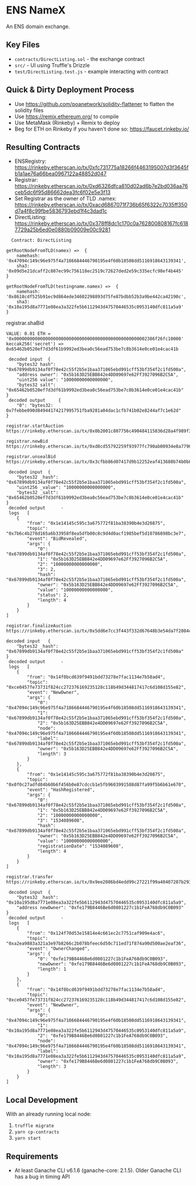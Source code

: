 # ENS NameX

An ENS domain exchange.

## Key Files

* `contracts/DirectListing.sol` - the exchange contract
* `src/` - UI using Truffle's Drizzle
* `test/DirectListing.test.js` - example interacting with contract

## Quick & Dirty Deployment Process

* Use https://github.com/poanetwork/solidity-flattener to flatten the solidity files
* Use https://remix.ethereum.org/ to compile
* Use MetaMask (Rinkeby) + Remix to deploy
* Beg for ETH on Rinkeby if you haven't done so: https://faucet.rinkeby.io/

## Resulting Contracts

* ENSRegistry: https://rinkeby.etherscan.io/tx/0xfc731775a18266f4463195007d3f3645fb1a1ae76a66bea0967122a48852d047
* Registrar: https://rinkeby.etherscan.io/tx/0xd6326dfca810d02ad6b7e2bd036aa76ceb5dc6f95d86662dea3fc6f02e5e3f13
* Set Registrar as the owner of TLD .namex: https://rinkeby.etherscan.io/tx/0xacd6867071f736b65f6322c7035ff350d7a4f8c99fbe5836793ebd1f4c3dad1c
* DirectListing: https://rinkeby.etherscan.io/tx/0x378ff8dc1c170c0a762800808167fc6187729a25b6ed0e0880b09009e00c9281

```
  Contract: DirectListing

getRootNodeFromTLD(namex) =>  {
    namehash: '0x47094c149c96e975f4a7186684446790195e4f60b18508dd5116918643139341',
    sha3: '0x09d5e21dcaff2c807ec99c756118ec2519c72627ded2e59c335ecfc98ef4b445'
}

getRootNodeFromTLD(testingname.namex) =>  {
    namehash: '0x8618cdf525b91ec9d864ede34602298893d75fe87bdbb52b3a9be442ca42190c',
    sha3: '0x10a195d8a7771e08ea3a322fe5b6112943d47570446535c0953140dfc811a5a9'
}
```

registrar.shaBid
```
VALUE: 0.01 ETH = '0x000000000000000000000000000000000000000000000000002386f26fc10000'
keccak256('secret') => 0x65462b0520ef7d3df61b9992ed3bea0c56ead753be7c8b3614e0ce01e4cac41b

 decoded input 	{
	"bytes32 hash": "0x67899db9134af0f78e42c55f2b5e1baa371065ebd991cff53bf354f2c1fd500a",
	"address owner": "0x5b163D25EBB842e4DD09697e62Ff3927096B2C5A",
	"uint256 value": "10000000000000000",
	"bytes32 salt": "0x65462b0520ef7d3df61b9992ed3bea0c56ead753be7c8b3614e0ce01e4cac41b"
}
 decoded output 	{
	"0": "bytes32: 0x7febbe090d84944174217995751fba9281a04dac1cfb741b02e8244af7c1e62d"
}

registrar.startAuction
https://rinkeby.etherscan.io/tx/0x0b2001c807756c490484115836d28a4f989f35869d02355e68fbb84098eb6cf3

registrar.newBid
https://rinkeby.etherscan.io/tx/0xd8cd55792259f93977fc790ab00934e8a7796d34c6efa2938a8b6180f2e3ea1e

registrar.unsealBid
https://rinkeby.etherscan.io/tx/0x3cfbb86d07417d9b12252eaf413680b74b0b8574d331c2459a7981e47e29ffcf

 decoded input 	{
	"bytes32 _hash": "0x67899db9134af0f78e42c55f2b5e1baa371065ebd991cff53bf354f2c1fd500a",
	"uint256 _value": "10000000000000000",
	"bytes32 _salt": "0x65462b0520ef7d3df61b9992ed3bea0c56ead753be7c8b3614e0ce01e4cac41b"
}
 decoded output 	 -
 logs 	[
	{
		"from": "0x1e14145c595c3a675772f81ba38390b4e3d20875",
		"topic": "0x7b6c4b278d165a6b33958f8ea5dfb00c8c9d4d0acf1985bef5d10786898bc3e7",
		"event": "BidRevealed",
		"args": {
			"0": "0x67899db9134af0f78e42c55f2b5e1baa371065ebd991cff53bf354f2c1fd500a",
			"1": "0x5b163D25EBB842e4DD09697e62Ff3927096B2C5A",
			"2": "10000000000000000",
			"3": 2,
			"hash": "0x67899db9134af0f78e42c55f2b5e1baa371065ebd991cff53bf354f2c1fd500a",
			"owner": "0x5b163D25EBB842e4DD09697e62Ff3927096B2C5A",
			"value": "10000000000000000",
			"status": 2,
			"length": 4
		}
	}
]

registrar.finalizeAuction
https://rinkeby.etherscan.io/tx/0x5dd6e7cc3f443f332d67648b3e54da7f2084c065706a2f96998f7a7ce1f17d16

decoded input 	{
	"bytes32 _hash": "0x67899db9134af0f78e42c55f2b5e1baa371065ebd991cff53bf354f2c1fd500a"
}
 decoded output 	 -
 logs 	[
	{
		"from": "0x14f0bcd639f9491bdd73278e7fac1134e7b58ad4",
		"topic": "0xce0457fe73731f824cc272376169235128c118b49d344817417c6d108d155e82",
		"event": "NewOwner",
		"args": {
			"0": "0x47094c149c96e975f4a7186684446790195e4f60b18508dd5116918643139341",
			"1": "0x67899db9134af0f78e42c55f2b5e1baa371065ebd991cff53bf354f2c1fd500a",
			"2": "0x5b163D25EBB842e4DD09697e62Ff3927096B2C5A",
			"node": "0x47094c149c96e975f4a7186684446790195e4f60b18508dd5116918643139341",
			"label": "0x67899db9134af0f78e42c55f2b5e1baa371065ebd991cff53bf354f2c1fd500a",
			"owner": "0x5b163D25EBB842e4DD09697e62Ff3927096B2C5A",
			"length": 3
		}
	},
	{
		"from": "0x1e14145c595c3a675772f81ba38390b4e3d20875",
		"topic": "0x0f0c27adfd84b60b6f456b0e87cdccb1e5fb9603991588d87fa99f5b6b61e670",
		"event": "HashRegistered",
		"args": {
			"0": "0x67899db9134af0f78e42c55f2b5e1baa371065ebd991cff53bf354f2c1fd500a",
			"1": "0x5b163D25EBB842e4DD09697e62Ff3927096B2C5A",
			"2": "10000000000000000",
			"3": "1534089608",
			"hash": "0x67899db9134af0f78e42c55f2b5e1baa371065ebd991cff53bf354f2c1fd500a",
			"owner": "0x5b163D25EBB842e4DD09697e62Ff3927096B2C5A",
			"value": "10000000000000000",
			"registrationDate": "1534089608",
			"length": 4
		}
	}
]

registrar.transfer
https://rinkeby.etherscan.io/tx/0x9ee2086bd4edd99c27221f99a40407287b293660f26b3042405041e09d4b1d52

 decoded input 	{
	"bytes32 _hash": "0x10a195d8a7771e08ea3a322fe5b6112943d47570446535c0953140dfc811a5a9",
	"address newOwner": "0xfe179B8446Be6d0801227c1b1FeA768db9C0B093"
}
 decoded output 	 -
 logs 	[
	{
		"from": "0x124f70d53e15814e4c661ec2c7751caf909e4ac6",
		"topic": "0xa2ea9883a321a3e97b8266c2b078bfeec6d50c711ed71f874a90d500ae2eaf36",
		"event": "OwnerChanged",
		"args": {
			"0": "0xfe179B8446Be6d0801227c1b1FeA768db9C0B093",
			"newOwner": "0xfe179B8446Be6d0801227c1b1FeA768db9C0B093",
			"length": 1
		}
	},
	{
		"from": "0x14f0bcd639f9491bdd73278e7fac1134e7b58ad4",
		"topic": "0xce0457fe73731f824cc272376169235128c118b49d344817417c6d108d155e82",
		"event": "NewOwner",
		"args": {
			"0": "0x47094c149c96e975f4a7186684446790195e4f60b18508dd5116918643139341",
			"1": "0x10a195d8a7771e08ea3a322fe5b6112943d47570446535c0953140dfc811a5a9",
			"2": "0xfe179B8446Be6d0801227c1b1FeA768db9C0B093",
			"node": "0x47094c149c96e975f4a7186684446790195e4f60b18508dd5116918643139341",
			"label": "0x10a195d8a7771e08ea3a322fe5b6112943d47570446535c0953140dfc811a5a9",
			"owner": "0xfe179B8446Be6d0801227c1b1FeA768db9C0B093",
			"length": 3
		}
	}
]
```

## Local Development

With an already running local node:

1. `truffle migrate`
2. `yarn cp-contracts`
3. `yarn start`

## Requirements

* At least Ganache CLI v6.1.6 (ganache-core: 2.1.5). Older Ganache CLI has a bug in timing API
